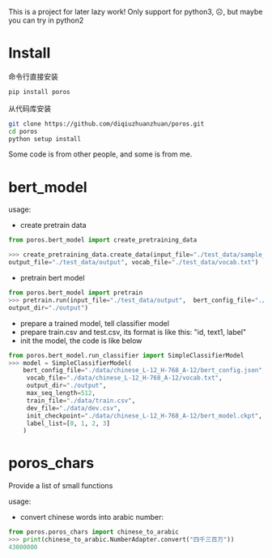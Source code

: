 
This is a project for later lazy work!
Only support for python3, ☹️, but maybe you can try in python2

# Install
命令行直接安装
```bash
pip install poros
```
从代码库安装
```bash
git clone https://github.com/diqiuzhuanzhuan/poros.git
cd poros
python setup install
```


Some code is from other people, and some is from me.

# bert_model
usage:
- create pretrain data
```python
from poros.bert_model import create_pretraining_data

>>> create_pretraining_data.create_data(input_file="./test_data/sample_text.txt",
output_file="./test_data/output", vocab_file="./test_data/vocab.txt")

```
- pretrain bert model
```python
from poros.bert_model import pretrain
>>> pretrain.run(input_file="./test_data/output",  bert_config_file="./test_data/bert_config.json", 
output_dir="./output")

```

- prepare a trained model, tell classifier model
- prepare train.csv and test.csv, its format is like this: "id, text1, label"
- init the model, the code is like below
````python
from poros.bert_model.run_classifier import SimpleClassifierModel
>>> model = SimpleClassifierModel(
    bert_config_file="./data/chinese_L-12_H-768_A-12/bert_config.json",      
     vocab_file="./data/chinese_L-12_H-768_A-12/vocab.txt",                   
     output_dir="./output",                                                   
     max_seq_length=512,                                                      
     train_file="./data/train.csv",                                           
     dev_file="./data/dev.csv",                                               
     init_checkpoint="./data/chinese_L-12_H-768_A-12/bert_model.ckpt",        
     label_list=[0, 1, 2, 3]                                                  
    )
````
    
  
# poros_chars
Provide a list of small functions

usage:
- convert chinese words into arabic number:
```python
from poros.poros_chars import chinese_to_arabic
>>> print(chinese_to_arabic.NumberAdapter.convert("四千三百万"))
43000000

```


